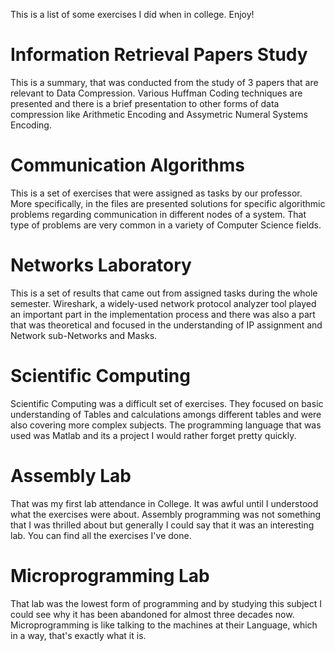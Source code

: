 This is a list of some exercises I did when in college. Enjoy!

# Information Retrieval Papers Study
This is a summary, that was conducted from the study of 3 papers that are relevant to Data Compression. Various Huffman Coding techniques are presented and there is a brief presentation to other forms of data compression like Arithmetic Encoding and Assymetric Numeral Systems Encoding.

# Communication Algorithms
This is a set of exercises that were assigned as tasks by our professor. More specifically, in the files are presented solutions for specific algorithmic problems regarding communication in different nodes of a system. That type of problems are very common in a variety of Computer Science fields.

# Networks Laboratory
This is a set of results that came out from assigned tasks during the whole semester. Wireshark, a widely-used network protocol analyzer tool played an important part in the implementation process and there was also a part that was theoretical and focused in the understanding of IP assignment and Network sub-Networks and Masks. 

# Scientific Computing
Scientific Computing was a difficult set of exercises. They focused on basic understanding of Tables and calculations amongs different tables and were also covering more complex subjects. The programming language that was used was Matlab and its a project I would rather forget pretty quickly.

# Assembly Lab
That was my first lab attendance in College. It was awful until I understood what the exercises were about. Assembly programming was not something that I was thrilled about but generally I could say that it was an interesting lab. You can find all the exercises I've done.

# Microprogramming Lab
That lab was the lowest form of programming and by studying this subject I could see why it has been abandoned for almost three decades now. Microprogramming is like talking to the machines at their Language, which in a way, that's exactly what it is.

